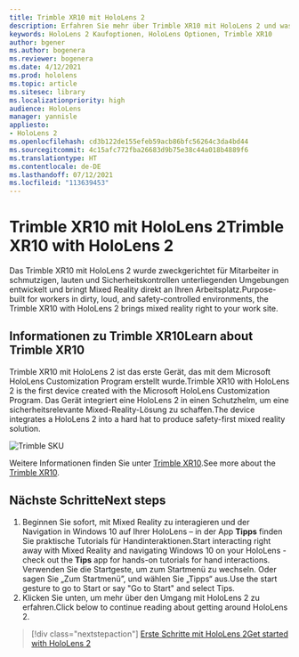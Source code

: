 ```yaml
---
title: Trimble XR10 mit HoloLens 2
description: Erfahren Sie mehr über Trimble XR10 mit HoloLens 2 und was zu tun ist, wenn Sie Ihr eigenes Gerät bekommen haben.
keywords: HoloLens 2 Kaufoptionen, HoloLens Optionen, Trimble XR10
author: bgener
ms.author: bogenera
ms.reviewer: bogenera
ms.date: 4/12/2021
ms.prod: hololens
ms.topic: article
ms.sitesec: library
ms.localizationpriority: high
audience: HoloLens
manager: yannisle
appliesto:
- HoloLens 2
ms.openlocfilehash: cd3b122de155efeb59acb86bfc56264c3da4bd44
ms.sourcegitcommit: 4c15afc772fba26683d9b75e38c44a018b4889f6
ms.translationtype: HT
ms.contentlocale: de-DE
ms.lasthandoff: 07/12/2021
ms.locfileid: "113639453"
---
```

# <a name="trimble-xr10-with-hololens-2"></a><span data-ttu-id="1fcdd-104">Trimble XR10 mit HoloLens 2</span><span class="sxs-lookup"><span data-stu-id="1fcdd-104">Trimble XR10 with HoloLens 2</span></span>

<span data-ttu-id="1fcdd-105">Das Trimble XR10 mit HoloLens 2 wurde zweckgerichtet für Mitarbeiter in schmutzigen, lauten und Sicherheitskontrollen unterliegenden Umgebungen entwickelt und bringt Mixed Reality direkt an Ihren Arbeitsplatz.</span><span class="sxs-lookup"><span data-stu-id="1fcdd-105">Purpose-built for workers in dirty, loud, and safety-controlled environments, the Trimble XR10 with HoloLens 2 brings mixed reality right to your work site.</span></span>

## <a name="learn-about-trimble-xr10"></a><span data-ttu-id="1fcdd-106">Informationen zu Trimble XR10</span><span class="sxs-lookup"><span data-stu-id="1fcdd-106">Learn about Trimble XR10</span></span>

<span data-ttu-id="1fcdd-107">Trimble XR10 mit HoloLens 2 ist das erste Gerät, das mit dem Microsoft HoloLens Customization Program erstellt wurde.</span><span class="sxs-lookup"><span data-stu-id="1fcdd-107">Trimble XR10 with HoloLens 2 is the first device created with the Microsoft HoloLens Customization Program.</span></span> <span data-ttu-id="1fcdd-108">Das Gerät integriert eine HoloLens 2 in einen Schutzhelm, um eine sicherheitsrelevante Mixed-Reality-Lösung zu schaffen.</span><span class="sxs-lookup"><span data-stu-id="1fcdd-108">The device integrates a HoloLens 2 into a hard hat to produce safety-first mixed reality solution.</span></span>

![Trimble SKU](./images/trimble-ed.png)

<span data-ttu-id="1fcdd-110">Weitere Informationen finden Sie unter [Trimble XR10](https://fieldtech.trimble.com/en/product/trimble-xr10-with-hololens-2).</span><span class="sxs-lookup"><span data-stu-id="1fcdd-110">See more about the [Trimble XR10](https://fieldtech.trimble.com/en/product/trimble-xr10-with-hololens-2).</span></span>

## <a name="next-steps"></a><span data-ttu-id="1fcdd-111">Nächste Schritte</span><span class="sxs-lookup"><span data-stu-id="1fcdd-111">Next steps</span></span>

1. <span data-ttu-id="1fcdd-112">Beginnen Sie sofort, mit Mixed Reality zu interagieren und der Navigation in Windows 10 auf Ihrer HoloLens – in der App **Tipps** finden Sie praktische Tutorials für Handinteraktionen.</span><span class="sxs-lookup"><span data-stu-id="1fcdd-112">Start interacting right away with Mixed Reality and navigating Windows 10 on your HoloLens - check out the **Tips** app for hands-on tutorials for hand interactions.</span></span> <span data-ttu-id="1fcdd-113">Verwenden Sie die Startgeste, um zum Startmenü zu wechseln. Oder sagen Sie „Zum Startmenü”, und wählen Sie „Tipps“ aus.</span><span class="sxs-lookup"><span data-stu-id="1fcdd-113">Use the start gesture to go to Start or say "Go to Start" and select Tips.</span></span>
1. <span data-ttu-id="1fcdd-114">Klicken Sie unten, um mehr über den Umgang mit HoloLens 2 zu erfahren.</span><span class="sxs-lookup"><span data-stu-id="1fcdd-114">Click below to continue reading about getting around HoloLens 2.</span></span>

> [!div class="nextstepaction"]
> [<span data-ttu-id="1fcdd-115">Erste Schritte mit HoloLens 2</span><span class="sxs-lookup"><span data-stu-id="1fcdd-115">Get started with HoloLens 2</span></span>](hololens2-basic-usage.md)